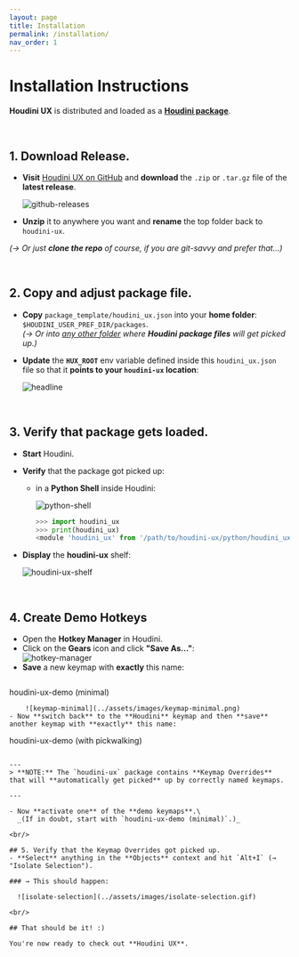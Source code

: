 ```yaml
---
layout: page
title: Installation
permalink: /installation/
nav_order: 1
---
```

<link rel="stylesheet" href="../assets/css/style.css">

# Installation Instructions

**Houdini UX** is distributed and loaded as a [**Houdini package**](https://www.sidefx.com/docs/houdini/ref/plugins.html).

<br/>

## 1. Download Release.
- **Visit** [Houdini UX on GitHub](https://github.com/martin-chatterjee/houdini-ux) and **download** the `.zip` or `.tar.gz` file of the **latest release**.

   ![github-releases](../assets/images/github-releases.png)

- **Unzip** it to anywhere you want and **rename** the top folder back to `houdini-ux`.

_(→ Or just **clone the repo** of course, if you are git-savvy and prefer that...)_

<br/>

## 2. Copy and adjust package file.

- **Copy** ``package_template/houdini_ux.json`` into your **home folder**: `$HOUDINI_USER_PREF_DIR/packages`.\
   _(→ Or into [any other folder](https://www.sidefx.com/docs/houdini/ref/plugins.html#using_packages) where **Houdini package files** will get picked up.)_
   
- **Update** the **`HUX_ROOT`** env variable defined inside this ``houdini_ux.json`` file so that it **points to your `houdini-ux` location**:

   ![headline](../assets/images/package-json.png)

<br/>

## 3. Verify that package gets loaded.
- **Start** Houdini.
- **Verify** that the package got picked up:
   - in a **Python Shell** inside Houdini:

     ![python-shell](../assets/images/python-shell.png)
     ```python
     >>> import houdini_ux
     >>> print(houdini_ux)
     <module 'houdini_ux' from '/path/to/houdini-ux/python/houdini_ux.py'>
     ```
- **Display** the **houdini-ux** shelf:

     ![houdini-ux-shelf](../assets/images/houdini-ux-shelf.png)

<br/>

## 4. Create Demo Hotkeys
- Open the **Hotkey Manager** in Houdini.
- Click on the **Gears** icon and click **"Save As..."**:\
    ![hotkey-manager](../assets/images/hotkey-manager.png)
- **Save** a new keymap with **exactly** this name: 
   ```
houdini-ux-demo (minimal)
```
    ![keymap-minimal](../assets/images/keymap-minimal.png)
- Now **switch back** to the **Houdini** keymap and then **save** another keymap with **exactly** this name:
   ```
houdini-ux-demo (with pickwalking)
```

---
> **NOTE:** The `houdini-ux` package contains **Keymap Overrides** that will **automatically get picked** up by correctly named keymaps.

---

- Now **activate one** of the **demo keymaps**.\
  _(If in doubt, start with `houdini-ux-demo (minimal)`.)_

<br/>

## 5. Verify that the Keymap Overrides got picked up.
- **Select** anything in the **Objects** context and hit `Alt+I` (→ "Isolate Selection").

### → This should happen:

  ![isolate-selection](../assets/images/isolate-selection.gif)

<br/>

## That should be it! :) 

You're now ready to check out **Houdini UX**.